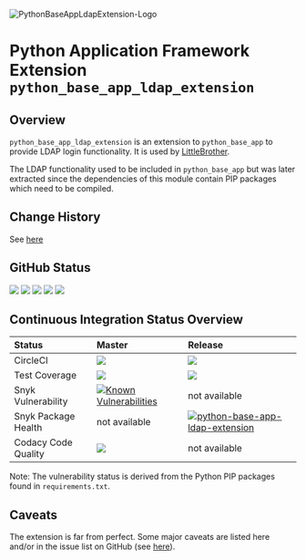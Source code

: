![PythonBaseAppLdapExtension-Logo](python_base_app_ldap_extension/static/icons/icon-python-base-app-ldap-extension-128x128.png)

# Python Application Framework Extension `python_base_app_ldap_extension`

## Overview

`python_base_app_ldap_extension` is an extension to `python_base_app` to provide LDAP login functionality. 
It is used by [LittleBrother](https://github.com/marcus67/little_brother).

The LDAP functionality used to be included in `python_base_app` but was later extracted since the dependencies of
this module contain PIP packages which need to be compiled.

## Change History 

See [here](https://github.com/marcus67/python_base_app_ldap_extension/blob/main/CHANGES.md)

## GitHub Status

<A HREF="https://github.com/marcus67/python_base_app_ldap_extension">
<IMG SRC="https://img.shields.io/github/forks/marcus67/python_base_app_ldap_extension.svg?label=forks"></A> 
<A HREF="https://github.com/marcus67/python_base_app_ldap_extension/stargazers">
<IMG SRC="https://img.shields.io/github/stars/marcus67/python_base_app_ldap_extension.svg?label=stars"></A> 
<A HREF="https://github.com/marcus67/python_base_app_ldap_extension/watchers">
<IMG SRC="https://img.shields.io/github/watchers/marcus67/python_base_app_ldap_extension.svg?label=watchers"></A> 
<A HREF="https://github.com/marcus67/python_base_app_ldap_extension/issues">
<IMG SRC="https://img.shields.io/github/issues/marcus67/python_base_app_ldap_extension.svg"></A> 
<A HREF="https://github.com/marcus67/python_base_app_ldap_extension/pulls">
<IMG SRC="https://img.shields.io/github/issues-pr/marcus67/python_base_app_ldap_extension.svg"></A>

## Continuous Integration Status Overview

| Status              | Master                                                                                                                                                                                                                                                                                                                                                          | Release                                                                                                                                                                                   |
|:------------------- |:--------------------------------------------------------------------------------------------------------------------------------------------------------------------------------------------------------------------------------------------------------------------------------------------------------------------------------------------------------------- |:----------------------------------------------------------------------------------------------------------------------------------------------------------------------------------------- |
| CircleCI            | <A HREF="https://circleci.com/gh/marcus67/python_base_app_ldap_extension/tree/master"><IMG SRC="https://img.shields.io/circleci/project/github/marcus67/python_base_app_ldap_extension/master.svg?label=master"></A>                                                                                                                                            | <A HREF="https://circleci.com/gh/marcus67/python_base_app_ldap_extension/tree/release"><IMG SRC="https://img.shields.io/circleci/project/github/marcus67/python_base_app_ldap_extension/release.svg?label=release"></A> |
| Test Coverage       | <A HREF="https://codecov.io/gh/marcus67/python_base_app_ldap_extension/branch/master"><IMG SRC="https://img.shields.io/codecov/c/github/marcus67/python_base_app_ldap_extension.svg?label=master"></A>                                                                                                                                                          | <A HREF="https://codecov.io/gh/marcus67/python_base_app_ldap_extension/branch/release"><IMG SRC="https://img.shields.io/codecov/c/github/marcus67/python_base_app_ldap_extension/release.svg?label=release"></A>        | 
| Snyk Vulnerability  | <a href="https://snyk.io/test/github/marcus67/python_base_app_ldap_extension?targetFile=requirements.txt"><img src="https://snyk.io/test/github/marcus67/python_base_app_ldap_extension/badge.svg?targetFile=requirements.txt" alt="Known Vulnerabilities" data-canonical-src="https://snyk.io/test/github/marcus67/python_base_app_ldap_extension?targetFile=requirements.txt" style="max-width:100%;"></a> | not available                                                                                                                                                                             |
| Snyk Package Health | not available                                                                                                                                                                                                                                                                                                                                                   | [![python-base-app-ldap-extension](https://snyk.io/advisor/python/python-base-app-ldap-extension/badge.svg)](https://snyk.io/advisor/python/python-base-app-ldap-extension)                                                            |
| Codacy Code Quality | <a href="https://www.codacy.com/app/marcus67/python_base_app_ldap_extension?utm_source=github.com&amp;utm_medium=referral&amp;utm_content=marcus67/python_base_app_ldap_extension&amp;utm_campaign=Badge_Grade"><img src="https://api.codacy.com/project/badge/Grade/8e10997a79fa4cefbcc4bc9a3b1571ea"/></a>                                                                                  | not available                                                                                                                                                                             |

Note: The vulnerability status is derived from the Python PIP packages found in `requirements.txt`.

## Caveats

The extension is far from perfect. Some major caveats are listed here and/or in the 
issue list on GitHub (see [here](https://github.com/marcus67/python_base_app_ldap_extension/issues)).
